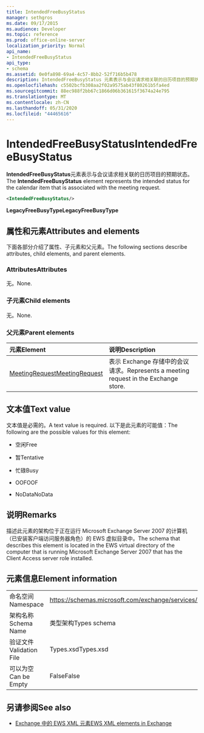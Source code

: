 ```yaml
---
title: IntendedFreeBusyStatus
manager: sethgros
ms.date: 09/17/2015
ms.audience: Developer
ms.topic: reference
ms.prod: office-online-server
localization_priority: Normal
api_name:
- IntendedFreeBusyStatus
api_type:
- schema
ms.assetid: 0e0fa898-69a4-4c57-8bb2-52f716b5b478
description: IntendedFreeBusyStatus 元素表示与会议请求相关联的日历项目的预期状态。
ms.openlocfilehash: c5502bcfb308aa2f02a9575ab43f80261b5fa4ed
ms.sourcegitcommit: 88ec988f2bb67c1866d06b361615f3674a24e795
ms.translationtype: MT
ms.contentlocale: zh-CN
ms.lasthandoff: 05/31/2020
ms.locfileid: "44465616"
---
```

# <a name="intendedfreebusystatus"></a><span data-ttu-id="90854-103">IntendedFreeBusyStatus</span><span class="sxs-lookup"><span data-stu-id="90854-103">IntendedFreeBusyStatus</span></span>

<span data-ttu-id="90854-104">**IntendedFreeBusyStatus**元素表示与会议请求相关联的日历项目的预期状态。</span><span class="sxs-lookup"><span data-stu-id="90854-104">The **IntendedFreeBusyStatus** element represents the intended status for the calendar item that is associated with the meeting request.</span></span> 
  
```xml
<IntendedFreeBusyStatus/>
```

 <span data-ttu-id="90854-105">**LegacyFreeBusyType**</span><span class="sxs-lookup"><span data-stu-id="90854-105">**LegacyFreeBusyType**</span></span>
## <a name="attributes-and-elements"></a><span data-ttu-id="90854-106">属性和元素</span><span class="sxs-lookup"><span data-stu-id="90854-106">Attributes and elements</span></span>

<span data-ttu-id="90854-107">下面各部分介绍了属性、子元素和父元素。</span><span class="sxs-lookup"><span data-stu-id="90854-107">The following sections describe attributes, child elements, and parent elements.</span></span>
  
### <a name="attributes"></a><span data-ttu-id="90854-108">Attributes</span><span class="sxs-lookup"><span data-stu-id="90854-108">Attributes</span></span>

<span data-ttu-id="90854-109">无。</span><span class="sxs-lookup"><span data-stu-id="90854-109">None.</span></span>
  
### <a name="child-elements"></a><span data-ttu-id="90854-110">子元素</span><span class="sxs-lookup"><span data-stu-id="90854-110">Child elements</span></span>

<span data-ttu-id="90854-111">无。</span><span class="sxs-lookup"><span data-stu-id="90854-111">None.</span></span>
  
### <a name="parent-elements"></a><span data-ttu-id="90854-112">父元素</span><span class="sxs-lookup"><span data-stu-id="90854-112">Parent elements</span></span>

|<span data-ttu-id="90854-113">**元素**</span><span class="sxs-lookup"><span data-stu-id="90854-113">**Element**</span></span>|<span data-ttu-id="90854-114">**说明**</span><span class="sxs-lookup"><span data-stu-id="90854-114">**Description**</span></span>|
|:-----|:-----|
|[<span data-ttu-id="90854-115">MeetingRequest</span><span class="sxs-lookup"><span data-stu-id="90854-115">MeetingRequest</span></span>](meetingrequest.md) <br/> |<span data-ttu-id="90854-116">表示 Exchange 存储中的会议请求。</span><span class="sxs-lookup"><span data-stu-id="90854-116">Represents a meeting request in the Exchange store.</span></span>  <br/> |
   
## <a name="text-value"></a><span data-ttu-id="90854-117">文本值</span><span class="sxs-lookup"><span data-stu-id="90854-117">Text value</span></span>

<span data-ttu-id="90854-118">文本值是必需的。</span><span class="sxs-lookup"><span data-stu-id="90854-118">A text value is required.</span></span> <span data-ttu-id="90854-119">以下是此元素的可能值：</span><span class="sxs-lookup"><span data-stu-id="90854-119">The following are the possible values for this element:</span></span>
  
- <span data-ttu-id="90854-120">空闲</span><span class="sxs-lookup"><span data-stu-id="90854-120">Free</span></span>
    
- <span data-ttu-id="90854-121">暂</span><span class="sxs-lookup"><span data-stu-id="90854-121">Tentative</span></span>
    
- <span data-ttu-id="90854-122">忙碌</span><span class="sxs-lookup"><span data-stu-id="90854-122">Busy</span></span>
    
- <span data-ttu-id="90854-123">OOF</span><span class="sxs-lookup"><span data-stu-id="90854-123">OOF</span></span>
    
- <span data-ttu-id="90854-124">NoData</span><span class="sxs-lookup"><span data-stu-id="90854-124">NoData</span></span>
    
## <a name="remarks"></a><span data-ttu-id="90854-125">说明</span><span class="sxs-lookup"><span data-stu-id="90854-125">Remarks</span></span>

<span data-ttu-id="90854-126">描述此元素的架构位于正在运行 Microsoft Exchange Server 2007 的计算机（已安装客户端访问服务器角色）的 EWS 虚拟目录中。</span><span class="sxs-lookup"><span data-stu-id="90854-126">The schema that describes this element is located in the EWS virtual directory of the computer that is running Microsoft Exchange Server 2007 that has the Client Access server role installed.</span></span>
  
## <a name="element-information"></a><span data-ttu-id="90854-127">元素信息</span><span class="sxs-lookup"><span data-stu-id="90854-127">Element information</span></span>

|||
|:-----|:-----|
|<span data-ttu-id="90854-128">命名空间</span><span class="sxs-lookup"><span data-stu-id="90854-128">Namespace</span></span>  <br/> |https://schemas.microsoft.com/exchange/services/2006/types  <br/> |
|<span data-ttu-id="90854-129">架构名称</span><span class="sxs-lookup"><span data-stu-id="90854-129">Schema Name</span></span>  <br/> |<span data-ttu-id="90854-130">类型架构</span><span class="sxs-lookup"><span data-stu-id="90854-130">Types schema</span></span>  <br/> |
|<span data-ttu-id="90854-131">验证文件</span><span class="sxs-lookup"><span data-stu-id="90854-131">Validation File</span></span>  <br/> |<span data-ttu-id="90854-132">Types.xsd</span><span class="sxs-lookup"><span data-stu-id="90854-132">Types.xsd</span></span>  <br/> |
|<span data-ttu-id="90854-133">可以为空</span><span class="sxs-lookup"><span data-stu-id="90854-133">Can be Empty</span></span>  <br/> |<span data-ttu-id="90854-134">False</span><span class="sxs-lookup"><span data-stu-id="90854-134">False</span></span>  <br/> |
   
## <a name="see-also"></a><span data-ttu-id="90854-135">另请参阅</span><span class="sxs-lookup"><span data-stu-id="90854-135">See also</span></span>



- [<span data-ttu-id="90854-136">Exchange 中的 EWS XML 元素</span><span class="sxs-lookup"><span data-stu-id="90854-136">EWS XML elements in Exchange</span></span>](ews-xml-elements-in-exchange.md)

